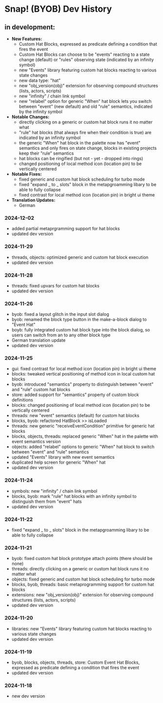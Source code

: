 # Snap! (BYOB) Dev History

## in development:
* **New Features:**
    * Custom Hat Blocks, expressed as predicate defining a condition that fires the event
    * Custom Hat Blocks can choose to be "events" reacting to a state change (default) or "rules" observing state (indicated by an infinity symbol) 
    * new "Events" library featuring custom hat blocks reacting to various state changes
    * new data type: "hat"
    * new "obj_version(obj)" extension for observing compound structures (lists, actors, scripts)
    * new "infinity" / chain link symbol
    * new "relabel" option for generic "When" hat block lets you switch between "event" (new default) and old "rule" semantics, indicated by the infinity symbol
* **Notable Changes:**
    * directly clicking on a generic or custom hat block runs it no matter what
    * "rule" hat blocks (that always fire when their condition is true) are indicated by an infinity symbol
    * the generic "When" hat block in the palette now has "event" semantics and only fires on state change, blocks in existing projects keep their "rule" semantics
    * hat blocks can be ringified (but not - yet - dropped into rings)
    * changed positioning of local method icon (location pin) to be vertically centered
* **Notable Fixes:**
    * fixed generic and custom hat block scheduling for turbo mode
    * fixed "expand _ to _ slots" block in the metapgroamming libary to be able to fully collapse
    * fixed contrast for local method icon (location pin) in bright ui theme
* **Translation Updates:**
    * German

### 2024-12-02
* added partial metaprgramming support for hat blocks
* updated dev version

### 2024-11-29
* threads, objects: optimized generic and custom hat block execution
* updated dev version

### 2024-11-28
* threads: fixed upvars for custom hat blocks
* updated dev version

### 2024-11-26
* byob: fixed a layout glitch in the input slot dialog
* byob: renamed the block type button in the make-a-block dialog to "Event Hat"
* boyb: fully integrated custom hat block type into the block dialog, so users can switch from an to any other block type 
* German translation update
* updated dev version

### 2024-11-25
* gui: fixed contrast for local method icon (location pin) in bright ui theme
* blocks: tweaked vertical positioning of method icon in local custom hat blocks
* byob: introduced "semantics" property to distinguish between "event" and "rule" custom hat blocks
* store: added support for "semantics" property of custom block definitions
* blocks: changed positioning of local method icon (location pin) to be vertically centered
* threads: new "event" semantics (default) for custom hat blocks
* blocks, byob: refactored HatBlock >> isLoaded
* threads: new generic "receiveEventCondition" primitive for generic hat blocks
* blocks, objects, threads: replaced generic "When" hat in the palette with event semantics version
* objects: added "relabel" options to generic "When" hat block to switch between "event" and "rule" semantics
* updated "Events" library with new event semantics
* duplicated help screen for generic "When" hat
* updated dev version

### 2024-11-24
* symbols: new "infinity" / chain link symbol
* blocks, byob: mark "rule" hat blocks with an infinity symbol to distinguish them from "event" hats 
* updated dev version

### 2024-11-22
* fixed "expand _ to _ slots" block in the metapgroamming libary to be able to fully collapse

### 2024-11-21
* byob: fixed custom hat block prototype attach points (there should be none)
* threads: directly clicking on a generic or custom hat block runs it no matter what
* objects: fixed generic and custom hat block scheduling for turbo mode
* blocks, byob, threads: basic metaprogramming support for custom hat blocks
* extensions: new "obj_version(obj)" extension for observing compound structures (lists, actors, scripts)
* updated dev version

### 2024-11-20
* libraries: new "Events" library featuring custom hat blocks reacting to various state changes
* updated dev version

### 2024-11-19
* byob, blocks, objects, threads, store: Custom Event Hat Blocks, expressed as predicate defining a condition that fires the event
* updated dev version

### 2024-11-18
* new dev version
